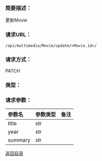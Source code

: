 ### **简要描述：**

更新Movie

### **请求URL：**

`/api/multimedia/Movie/update/<Movie_id>/`

### **请求方式：**

PATCH

### **类型：**


### **请求参数：**

|参数名|参数类型|备注|
|:--|:--|:--|
|title|str||
|year|str||
|summary|str||

[返回目录](../base.md)